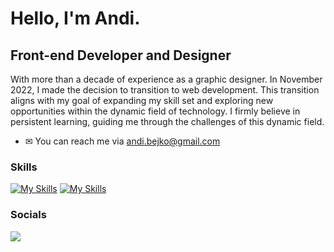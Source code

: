 # Hello, I'm Andi.

## Front-end Developer and Designer

With more than a decade of experience as a graphic designer. In November 2022, I made the decision to transition to web development. This transition aligns with my goal of expanding my skill set and exploring new opportunities within the dynamic field of technology. I firmly believe in persistent learning, guiding me through the challenges of this dynamic field.

- ✉ You can reach me via andi.bejko@gmail.com

### Skills

[![My Skills](https://skillicons.dev/icons?i=html,css,javascript,react,sass,tailwind,git)](https://skillicons.dev)   [![My Skills](https://skillicons.dev/icons?i=figma,xd,ai,ps)](https://skillicons.dev)


### Socials

<p align="left"> 
  <a href="https://www.linkedin.com/in/andibejko/" target="_blank" rel="noreferrer"><img src="https://img.icons8.com/color/48/000000/linkedin.png" /></a>
</p>

